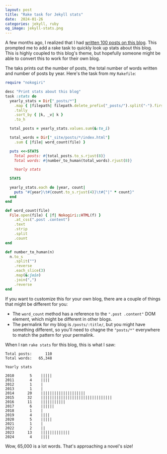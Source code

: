 ```yaml
---
layout: post
title: "Rake task for Jekyll stats"
date:  2024-01-26
categories: jekyll, ruby
og_image: jekyll-stats.png
---
```


A few months ago,
I realized that I had
[written 100 posts on this blog](/posts/100-posts/).
This prompted me to add
a rake task to quickly look up
stats about this blog.
This is highly coupled to this blog's theme,
but hopefully someone might be able to
convert this to work for their own blog.

The taks prints out
the number of posts,
the total number of words written
and number of posts by year.
Here's the task from my `Rakefile`:

```ruby
require "nokogiri"

desc "Print stats about this blog"
task :stats do
  yearly_stats = Dir["_posts/*"]
    .map { |filepath| filepath.delete_prefix("_posts/").split("-").first }
    .tally
    .sort_by { |k, _v| k }
    .to_h

  total_posts = yearly_stats.values.sum(&:to_i)

  total_words = Dir["_site/posts/*/index.html"]
    .sum { |file| word_count(file) }

  puts <<~STATS
    Total posts: #{total_posts.to_s.rjust(8)}
    Total words: #{number_to_human(total_words).rjust(8)}

    Yearly stats

  STATS

  yearly_stats.each do |year, count|
    puts "#{year}\t#{count.to_s.rjust(4)}\t#{"|" * count}"
  end
end

def word_count(file)
  File.open(file) { |f| Nokogiri::HTML(f) }
    .at_css(".post .content")
    .text
    .strip
    .split
    .count
end

def number_to_human(n)
  n.to_s
    .split("")
    .reverse
    .each_slice(3)
    .map(&:join)
    .join(",")
    .reverse
end
```

If you want to customize this
for your own blog,
there are a couple of things
that might be different for you:

- The `word_count` method has a reference
  to the `".post .content"` DOM element,
  which might be different in other blogs.
- The permalink for my blog is `/posts/:title/`,
  but you might have something different,
  so you'll need to chagne the `"posts/*"` everywhere
  to match the pattern for your permalink.

When I ran `rake stats` for this blog,
this is what I saw:

```
Total posts:      110
Total words:   65,348

Yearly stats

2010       5    |||||
2011       4    ||||
2012       1    |
2013       1    |
2014      20    ||||||||||||||||||||
2015      32    ||||||||||||||||||||||||||||||||
2016      11    |||||||||||
2017       6    ||||||
2018       1    |
2019       4    ||||
2020       5    |||||
2021       1    |
2022       2    ||
2023      13    |||||||||||||
2024       4    ||||
```

Wow, 65,000 is a lot words.
That's approaching a novel's size!
